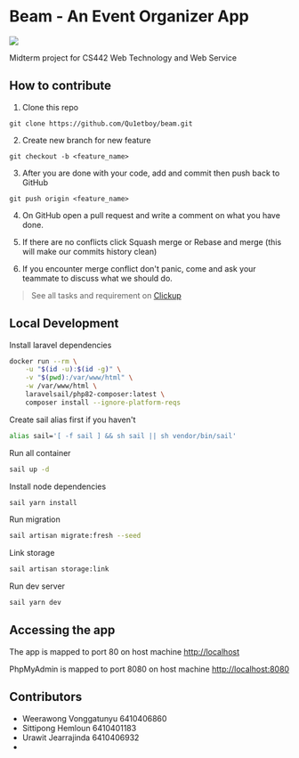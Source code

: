 # Beam - An Event Organizer App

<a href="https://app.clickup.com/9003200262/v/l/7-9003200262-1" target="_blank">
<img src="https://img.shields.io/badge/clickup-%237B68EE.svg?&style=for-the-badge&logo=clickup&logoColor=white" />
</a>

Midterm project for CS442 Web Technology and Web Service

## How to contribute

1. Clone this repo

```
git clone https://github.com/Qu1etboy/beam.git
```

2. Create new branch for new feature

```
git checkout -b <feature_name>
```

3. After you are done with your code, add and commit then push back to GitHub

```
git push origin <feature_name>
```

4. On GitHub open a pull request and write a comment on what you have done.

5. If there are no conflicts click Squash merge or Rebase and merge (this will make our commits history clean)

6. If you encounter merge conflict don't panic, come and ask your teammate to discuss what we should do.

> See all tasks and requirement on [Clickup](https://app.clickup.com/9003200262/v/l/7-9003200262-1)

## Local Development

Install laravel dependencies

```sh
docker run --rm \
    -u "$(id -u):$(id -g)" \
    -v "$(pwd):/var/www/html" \
    -w /var/www/html \
    laravelsail/php82-composer:latest \
    composer install --ignore-platform-reqs
```

Create sail alias first if you haven't

```sh
alias sail='[ -f sail ] && sh sail || sh vendor/bin/sail'
```

Run all container

```sh
sail up -d
```

Install node dependencies

```sh
sail yarn install
```

Run migration

```sh
sail artisan migrate:fresh --seed
```

Link storage

```sh
sail artisan storage:link
```

Run dev server

```sh
sail yarn dev
```


## Accessing the app

The app is mapped to port 80 on host machine
[http://localhost](http://localhost)

PhpMyAdmin is mapped to port 8080 on host machine
[http://localhost:8080](http://localhost:8080)

## Contributors

-   Weerawong Vonggatunyu 6410406860
-   Sittipong Hemloun 6410401183
-   Urawit Jearrajinda 6410406932
-
